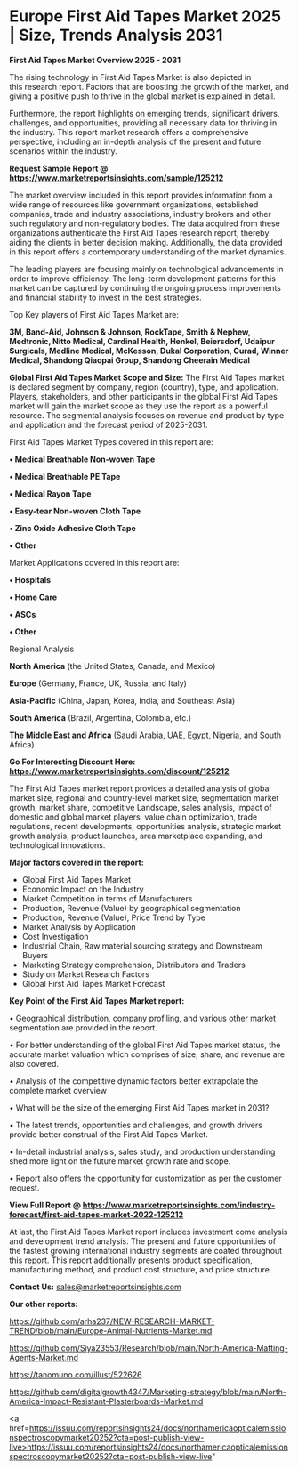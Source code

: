 # Europe First Aid Tapes Market 2025 | Size, Trends Analysis 2031

<Strong> First Aid Tapes Market Overview 2025 - 2031</strong>

The rising technology in First Aid Tapes Market is also depicted in this research report. Factors that are boosting the growth of the market, and giving a positive push to thrive in the global market is explained in detail.

Furthermore, the report highlights on emerging trends, significant drivers, challenges, and opportunities, providing all necessary data for thriving in the industry. This report market research offers a comprehensive perspective, including an in-depth analysis of the present and future scenarios within the industry.

<strong>Request Sample Report @ <a href=https://www.marketreportsinsights.com/sample/125212>https://www.marketreportsinsights.com/sample/125212</a></strong>

The market overview included in this report provides information from a wide range of resources like government organizations, established companies, trade and industry associations, industry brokers and other such regulatory and non-regulatory bodies. The data acquired from these organizations authenticate the First Aid Tapes research report, thereby aiding the clients in better decision making. Additionally, the data provided in this report offers a contemporary understanding of the market dynamics.

The leading players are focusing mainly on technological advancements in order to improve efficiency. The long-term development patterns for this market can be captured by continuing the ongoing process improvements and financial stability to invest in the best strategies.

Top Key players of First Aid Tapes Market are:

<strong>3M, Band-Aid, Johnson & Johnson, RockTape, Smith & Nephew, Medtronic, Nitto Medical, Cardinal Health, Henkel, Beiersdorf, Udaipur Surgicals, Medline Medical, McKesson, Dukal Corporation, Curad, Winner Medical, Shandong Qiaopai Group, Shandong Cheerain Medical</strong>

<strong><b>Global First Aid Tapes Market Scope and Size:</b></strong>
The First Aid Tapes market is declared segment by company, region (country), type, and application. Players, stakeholders, and other participants in the global First Aid Tapes market will gain the market scope as they use the report as a powerful resource. The segmental analysis focuses on revenue and product by type and application and the forecast period of 2025-2031.

First Aid Tapes Market Types covered in this report are:

<strong>• Medical Breathable Non-woven Tape

• Medical Breathable PE Tape

• Medical Rayon Tape

• Easy-tear Non-woven Cloth Tape

• Zinc Oxide Adhesive Cloth Tape

• Other</strong>

Market Applications covered in this report are:

<strong>• Hospitals

• Home Care

• ASCs

• Other</strong> 

Regional Analysis

<strong>North America</strong> (the United States, Canada, and Mexico)

<strong>Europe</strong> (Germany, France, UK, Russia, and Italy)

<strong>Asia-Pacific</strong> (China, Japan, Korea, India, and Southeast Asia)

<strong>South America</strong> (Brazil, Argentina, Colombia, etc.)

<strong>The Middle East and Africa</strong> (Saudi Arabia, UAE, Egypt, Nigeria, and South Africa)

<strong>Go For Interesting Discount Here: <a href=https://www.marketreportsinsights.com/discount/125212>https://www.marketreportsinsights.com/discount/125212</a></strong>

The First Aid Tapes market report provides a detailed analysis of global market size, regional and country-level market size, segmentation market growth, market share, competitive Landscape, sales analysis, impact of domestic and global market players, value chain optimization, trade regulations, recent developments, opportunities analysis, strategic market growth analysis, product launches, area marketplace expanding, and technological innovations.

<strong><b>Major factors covered in the report:</b></strong>
<ul>
  <li>Global First Aid Tapes Market </li>
  <li>Economic Impact on the Industry</li>
  <li>Market Competition in terms of Manufacturers</li>
  <li>Production, Revenue (Value) by geographical segmentation</li>
  <li>Production, Revenue (Value), Price Trend by Type</li>
  <li>Market Analysis by Application</li>
  <li>Cost Investigation</li>
  <li>Industrial Chain, Raw material sourcing strategy and Downstream Buyers</li>
  <li>Marketing Strategy comprehension, Distributors and Traders</li>
  <li>Study on Market Research Factors</li>
  <li>Global First Aid Tapes Market Forecast</li>
</ul>

<strong><b>Key Point of the First Aid Tapes Market report:</b></strong>

• Geographical distribution, company profiling, and various other market segmentation are provided in the report.

• For better understanding of the global First Aid Tapes market status, the accurate market valuation which comprises of size, share, and revenue are also covered.

• Analysis of the competitive dynamic factors better extrapolate the complete market overview

• What will be the size of the emerging First Aid Tapes market in 2031?

• The latest trends, opportunities and challenges, and growth drivers provide better construal of the First Aid Tapes Market.

• In-detail industrial analysis, sales study, and production understanding shed more light on the future market growth rate and scope.

• Report also offers the opportunity for customization as per the customer request.

<strong><b>View Full Report @ <a href=https://www.marketreportsinsights.com/industry-forecast/first-aid-tapes-market-2022-125212>https://www.marketreportsinsights.com/industry-forecast/first-aid-tapes-market-2022-125212</a></b></strong>


At last, the First Aid Tapes Market report includes investment come analysis and development trend analysis. The present and future opportunities of the fastest growing international industry segments are coated throughout this report. This report additionally presents product specification, manufacturing method, and product cost structure, and price structure.

<strong>Contact Us:</strong>
sales@marketreportsinsights.com

<strong>Our other reports:</strong>

<a href=https://github.com/arha237/NEW-RESEARCH-MARKET-TREND/blob/main/Europe-Animal-Nutrients-Market.md>https://github.com/arha237/NEW-RESEARCH-MARKET-TREND/blob/main/Europe-Animal-Nutrients-Market.md</a>

<a href=https://github.com/Siya23553/Research/blob/main/North-America-Matting-Agents-Market.md>https://github.com/Siya23553/Research/blob/main/North-America-Matting-Agents-Market.md</a>

<a href=https://tanomuno.com/illust/522626>https://tanomuno.com/illust/522626</a>

<a href=https://github.com/digitalgrowth4347/Marketing-strategy/blob/main/North-America-Impact-Resistant-Plasterboards-Market.md>https://github.com/digitalgrowth4347/Marketing-strategy/blob/main/North-America-Impact-Resistant-Plasterboards-Market.md</a>

<a href=https://issuu.com/reportsinsights24/docs/northamericaopticalemissionspectroscopymarket20252?cta=post-publish-view-live>https://issuu.com/reportsinsights24/docs/northamericaopticalemissionspectroscopymarket20252?cta=post-publish-view-live</a>"
